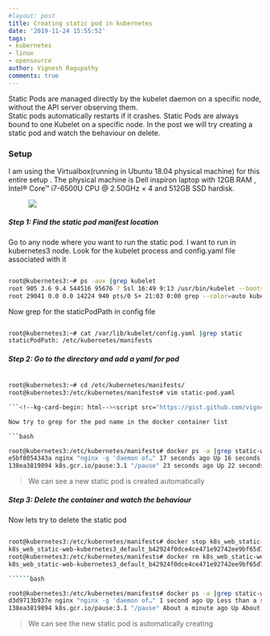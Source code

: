 ```yaml
---
#layout: post
title: Creating static pod in kubernetes
date: '2019-11-24 15:55:52'
tags:
- kubernetes
- linux
- opensource
author: Vignesh Ragupathy
comments: true
---
```


Static Pods are managed directly by the kubelet daemon on a specific node, without the API server observing them.  
Static pods automatically restarts if it crashes. Static Pods are always bound to one Kubelet on a specific node. In the post we will try creating a static pod and watch the behaviour on delete.

### **Setup**

I am using the Virtualbox(running in Ubuntu 18.04 physical machine) for this entire setup . The physical machine is Dell inspiron laptop with 12GB RAM , Intel® Core™ i7-6500U CPU @ 2.50GHz × 4 and 512GB SSD hardisk.

<!--kg-card-begin: image--><figure class="kg-card kg-image-card"><img src="../../images/2019/11/setup-3.jpg" class="kg-image"></figure><!--kg-card-end: image-->
##### Step 1: Find the static pod manifest location

Go to any node where you want to run the static pod. I want to run in kubernetes3 node. Look for the kubelet process and config.yaml file associated with it

```bash

root@kubernetes3:~# ps -aux |grep kubelet
root 905 3.6 9.4 544516 95676 ? Ssl 16:49 9:13 /usr/bin/kubelet --bootstrap-kubeconfig=/etc/kubernetes/bootstrap-kubelet.conf --kubeconfig=/etc/kubernetes/kubelet.conf --config=/var/lib/kubelet/config.yaml --cgroup-driver=cgroupfs --network-plugin=cni --pod-infra-container-image=k8s.gcr.io/pause:3.1
root 29041 0.0 0.0 14224 940 pts/0 S+ 21:03 0:00 grep --color=auto kubelet

```

Now grep for the staticPodPath in config file

```bash

root@kubernetes3:~# cat /var/lib/kubelet/config.yaml |grep static
staticPodPath: /etc/kubernetes/manifests

```
##### Step 2: Go to the directory and add a yaml for pod
```bash

root@kubernetes3:~# cd /etc/kubernetes/manifests/
root@kubernetes3:/etc/kubernetes/manifests# vim static-pod.yaml

```<!--kg-card-begin: html--><script src="https://gist.github.com/vigneshragupathy/bbd1584780b98d771c479a4413c97b6e.js"></script><!--kg-card-end: html-->

Now try to grep for the pod name in the docker container list

```bash

root@kubernetes3:/etc/kubernetes/manifests# docker ps -a |grep static-web
e5bf8054343a nginx "nginx -g 'daemon of…" 17 seconds ago Up 16 seconds k8s_web_static-web-kubernetes3_default_b42924f0dce4ce471e92742ee9bf65d7_0
138ea3819894 k8s.gcr.io/pause:3.1 "/pause" 23 seconds ago Up 22 seconds k8s_POD_static-web-kubernetes3_default_b42924f0dce4ce471e92742ee9bf65d7_0

```

> We can see a new static pod is created automatically

##### Step 3: Delete the container and watch the behaviour

Now lets try to delete the static pod &nbsp;

```bash

root@kubernetes3:/etc/kubernetes/manifests# docker stop k8s_web_static-web-kubernetes3_default_b42924f0dce4ce471e92742ee9bf65d7_0
k8s_web_static-web-kubernetes3_default_b42924f0dce4ce471e92742ee9bf65d7_0
root@kubernetes3:/etc/kubernetes/manifests# docker rm k8s_web_static-web-kubernetes3_default_b42924f0dce4ce471e92742ee9bf65d7_0
k8s_web_static-web-kubernetes3_default_b42924f0dce4ce471e92742ee9bf65d7_0

``````bash

root@kubernetes3:/etc/kubernetes/manifests# docker ps -a |grep static-web
d3d9713b937e nginx "nginx -g 'daemon of…" 1 second ago Up Less than a second k8s_web_static-web-kubernetes3_default_b42924f0dce4ce471e92742ee9bf65d7_1
138ea3819894 k8s.gcr.io/pause:3.1 "/pause" About a minute ago Up About a minute k8s_POD_static-web-kubernetes3_default_b42924f0dce4ce471e92742ee9bf65d7_0

```

> We can see the new static pod is automatically creating

